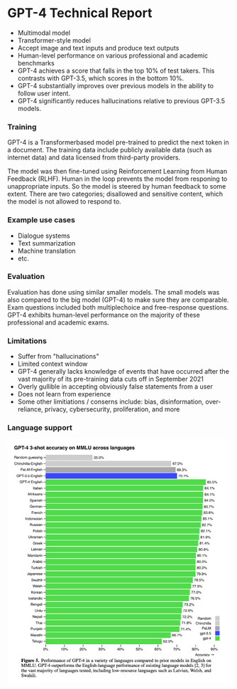 # GPT-4 Technical Report
* Multimodal model
* Transformer-style model
* Accept image and text inputs and produce text outputs
* Human-level performance on various professional and academic benchmarks
* GPT-4 achieves a score that falls in the top 10% of test takers. This contrasts with GPT-3.5, which scores in the bottom 10%.
* GPT-4 substantially improves over previous models in the ability to follow user intent.
* GPT-4 significantly reduces hallucinations relative to previous GPT-3.5 models.


### Training
GPT-4 is a Transformerbased model pre-trained to predict the next token in a document.
The training data include publicly available data (such as internet data) and data licensed from third-party providers.

The model was then fine-tuned using Reinforcement Learning from Human Feedback (RLHF).
Human in the loop prevents the model from responing to unappropriate inputs.
So the model is steered by human feedback to some extent.
There are two categories; disallowed and sensitive content, which the model is not allowed to respond to.


### Example use cases
* Dialogue systems
* Text summarization
* Machine translation
* etc.


### Evaluation
Evaluation has done using similar smaller models.
The small models was also compared to the big model (GPT-4) to make sure they are comparable.
Exam questions included both multiplechoice and free-response questions.
GPT-4 exhibits human-level performance on the majority of these professional and academic exams.


### Limitations
* Suffer from "hallucinations"
* Limited context window
* GPT-4 generally lacks knowledge of events that have occurred after the vast majority of its pre-training data cuts off in September 2021
* Overly gullible in accepting obviously false statements from a user
* Does not learn from experience
* Some other limitiations / conserns include: bias, disinformation, over-reliance, privacy, cybersecurity, proliferation, and more


### Language support
![](./GPT4-langs.png)
